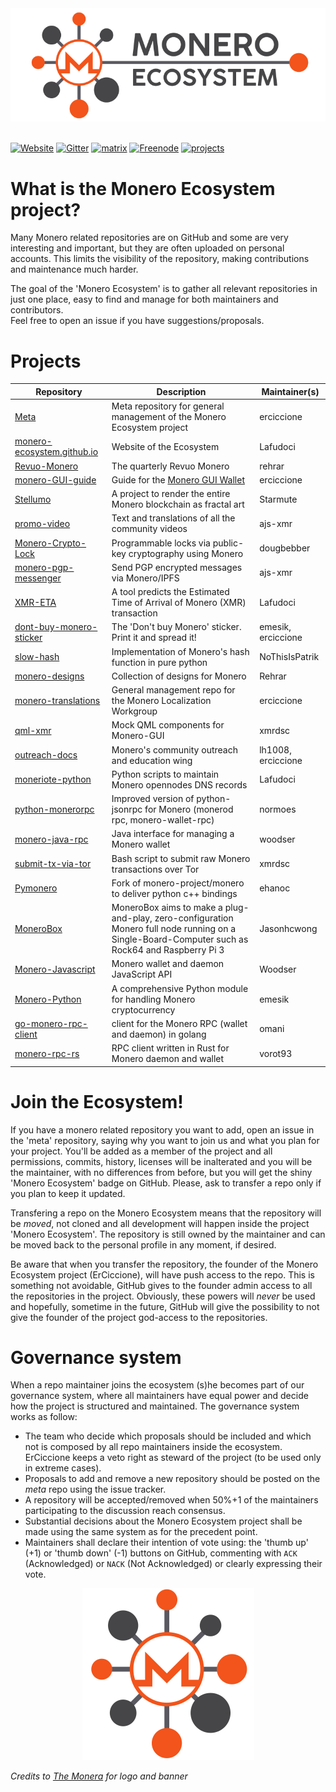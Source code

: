 <div align="center"> 
<img src="media/ecosystem-banner.png">
</div>
&nbsp;

[![Website](https://img.shields.io/badge/website-moneroecosystem.org-brightgreen.svg)](https://moneroecosystem.org) 
[![Gitter](https://badges.gitter.im/monero-ecosystem/community.svg)](https://gitter.im/monero-ecosystem/community) 
[![matrix](https://img.shields.io/badge/chat-on%20matrix-blue.svg)](https://matrix.to/#/!sBrxbtGMtBmLLutGCb:matrix.org) 
[![Freenode](https://img.shields.io/badge/chat-on%20Freenode-orange.svg)](https://webchat.freenode.net/?channels=monero-ecosystem) 
[![projects](https://img.shields.io/badge/Projects-25-red.svg)](#projects)

# What is the Monero Ecosystem project?
Many Monero related repositories are on GitHub and some are very interesting and important, but they are often uploaded on personal accounts. This limits the visibility of the repository, making contributions and maintenance much harder.
&nbsp;

The goal of the 'Monero Ecosystem' is to gather all relevant repositories in just one place, easy to find and manage for both maintainers and contributors.  
Feel free to open an issue if you have suggestions/proposals.

# Projects

| Repository | Description | Maintainer(s) | 
| --- | --- | --- |
|[Meta](https://github.com/monero-ecosystem/meta) | Meta repository for general management of the Monero Ecosystem project | erciccione |
| [monero-ecosystem.github.io](https://github.com/monero-ecosystem/monero-ecosystem.github.io) | Website of the Ecosystem | Lafudoci |
| [Revuo-Monero](https://github.com/monero-ecosystem/Revuo-Monero) | The quarterly Revuo Monero | rehrar |
| [monero-GUI-guide](https://github.com/monero-ecosystem/monero-GUI-guide) | Guide for the [Monero GUI Wallet](https://github.com/monero-project/monero-gui) | erciccione |
| [Stellumo](https://github.com/monero-ecosystem/Stellumo) | A project to render the entire Monero blockchain as fractal art | Starmute |
| [promo-video](https://github.com/monero-ecosystem/promo-video) | Text and translations of all the community videos | ajs-xmr |
| [Monero-Crypto-Lock](https://github.com/monero-ecosystem/Monero-Crypto-Lock) | Programmable locks via public-key cryptography using Monero | dougbebber |
| [monero-pgp-messenger](https://github.com/monero-ecosystem/monero-pgp-messenger) | Send PGP encrypted messages via Monero/IPFS | ajs-xmr |
| [XMR-ETA](https://github.com/monero-ecosystem/XMR-ETA) | A tool predicts the Estimated Time of Arrival of Monero (XMR) transaction | Lafudoci |
| [dont-buy-monero-sticker](https://github.com/monero-ecosystem/dont-buy-monero-sticker) | The 'Don't buy Monero' sticker. Print it and spread it! | emesik, erciccione|
| [slow-hash](https://github.com/monero-ecosystem/slow-hash) | Implementation of Monero's hash function in pure python | NoThisIsPatrik |
| [monero-designs](https://github.com/monero-ecosystem/monero-designs) | Collection of designs for Monero | Rehrar |
| [monero-translations](https://github.com/monero-ecosystem/monero-translations) | General management repo for the Monero Localization Workgroup |erciccione |
| [qml-xmr](https://github.com/monero-ecosystem/qml-xmr) | Mock QML components for Monero-GUI | xmrdsc |
| [outreach-docs](https://github.com/monero-ecosystem/outreach-docs) | Monero's community outreach and education wing | lh1008, erciccione |
| [moneriote-python](https://github.com/monero-ecosystem/moneriote-python) | Python scripts to maintain Monero opennodes DNS records | Lafudoci |
| [python-monerorpc](https://github.com/monero-ecosystem/python-monerorpc) | Improved version of python-jsonrpc for Monero (monerod rpc, monero-wallet-rpc) | normoes |
| [monero-java-rpc](https://github.com/monero-ecosystem/monero-java-rpc) | Java interface for managing a Monero wallet | woodser |
| [submit-tx-via-tor](https://github.com/monero-ecosystem/submit-tx-via-tor) | Bash script to submit raw Monero transactions over Tor | xmrdsc |
| [Pymonero](https://github.com/monero-ecosystem/pymonero) | Fork of monero-project/monero to deliver python c++ bindings | ehanoc |
| [MoneroBox](https://github.com/monero-ecosystem/monerobox) | MoneroBox aims to make a plug-and-play, zero-configuration Monero full node running on a Single-Board-Computer such as Rock64 and Raspberry Pi 3 | Jasonhcwong |
| [Monero-Javascript](https://github.com/monero-ecosystem/monero-javascript) | Monero wallet and daemon JavaScript API | Woodser |
| [Monero-Python](https://github.com/monero-ecosystem/monero-python) | A comprehensive Python module for handling Monero cryptocurrency | emesik |
| [go-monero-rpc-client](https://github.com/monero-ecosystem/go-monero-rpc-client) | client for the Monero RPC (wallet and daemon) in golang | omani |
| [monero-rpc-rs](https://github.com/monero-ecosystem/monero-rpc-rs) | RPC client written in Rust for Monero daemon and wallet | vorot93 |

# Join the Ecosystem!
If you have a monero related repository you want to add, open an issue in the 'meta' repository, saying why you want to join us and what you plan for your project. You'll be added as a member of the project and all permissions, commits, history, licenses will be inalterated and you will be the maintainer, with no differences from before, but you will get the shiny 'Monero Ecosystem' badge on GitHub. Please, ask to transfer a repo only if you plan to keep it updated.
&nbsp;

Transfering a repo on the Monero Ecosystem means that the repository will be *moved*, not cloned and all development will happen inside the project 'Monero Ecosystem'. The repository is still owned by the maintainer and can be moved back to the personal profile in any moment, if desired.
&nbsp;

Be aware that when you transfer the repository, the founder of the Monero Ecosystem project (ErCiccione), will have push access to the repo. This is something not avoidable, GitHub gives to the founder admin access to all the repositories in the project. Obviously, these powers will *never* be used and hopefully, sometime in the future, GitHub will give the possibility to not give the founder of the project god-access to the repositories.

# Governance system
When a repo maintainer joins the ecosystem (s)he becomes part of our governance system, where all maintainers have equal power and decide how the project is structured and maintained. The governance system works as follow:

+ The team who decide which proposals should be included and which not is composed by all repo maintainers inside the ecosystem. ErCiccione keeps a veto right as steward of the project (to be used only in extreme cases).
+ Proposals to add and remove a new repository should be posted on the *meta* repo using the issue tracker.
+ A repository will be accepted/removed when 50%+1 of the maintainers participating to the discussion reach consensus.
+ Substantial decisions about the Monero Ecosystem project shall be made using the same system as for the precedent point.
+ Maintainers shall declare their intention of vote using: the 'thumb up' (+1) or 'thumb down' (-1) buttons on GitHub, commenting with `ACK` (Acknowledged) or `NACK` (Not Acknowledged) or clearly expressing their vote.


<p align="center"> 
<img src="media/ecosystem-logo.png">
</p>

*Credits to [The Monera](https://www.themonera.art/) for logo and banner*
